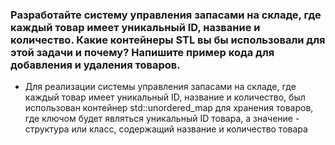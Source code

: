 ### Разработайте систему управления запасами на складе, где каждый товар имеет уникальный ID, название и количество. Какие контейнеры STL вы бы использовали для этой задачи и почему? Напишите пример кода для добавления и удаления товаров.

- Для реализации системы управления запасами на складе, где каждый товар имеет уникальный ID, название и количество, был использован контейнер std::unordered_map для хранения товаров, где ключом будет являться уникальный ID товара, а значение - структура или класс, содержащий название и количество товара

